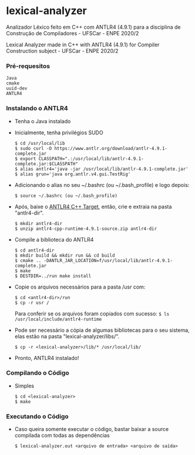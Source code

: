 # lexical-analyzer
Analizador Léxico feito em C++ com ANTLR4 (4.9.1) para a disciplina de Construção de Compiladores - UFSCar - ENPE 2020/2

Lexical Analyzer made in C++ with ANTLR4 (4.9.1) for Compiler Construction subject - UFSCar - ENPE 2020/2

### Pré-requesitos
```
Java
cmake
uuid-dev
ANTLR4
```

### Instalando o ANTLR4
* Tenha o Java instalado
* Inicialmente, tenha privilégios SUDO
	```
	$ cd /usr/local/lib
	$ sudo curl -O https://www.antlr.org/download/antlr-4.9.1-complete.jar
	$ export CLASSPATH=".:/usr/local/lib/antlr-4.9.1-complete.jar:$CLASSPATH"
	$ alias antlr4='java -jar /usr/local/lib/antlr-4.9.1-complete.jar'
	$ alias grun='java org.antlr.v4.gui.TestRig'
	```

* Adicionando o alias no seu ~/.bashrc (ou ~/.bash_profile) e logo depois:
	```
	$ source ~/.bashrc (ou ~/.bash_profile)
	```

* Após, baixe o [ANTLR4 C++ Target](https://www.antlr.org/download/antlr4-cpp-runtime-4.9.1-source.zip), então, crie e extraia na pasta "antlr4-dir".
	```
	$ mkdir antlr4-dir
	$ unzip antlr4-cpp-runtime-4.9.1-source.zip antlr4-dir
	```

* Compile a biblioteca do ANTLR4
	```
	$ cd antlr4-dir
	$ mkdir build && mkdir run && cd build
	$ cmake .. -DANTLR_JAR_LOCATION=f/usr/local/lib/antlr-4.9.1-complete.jar
	$ make
	$ DESTDIR=../run make install
	```

* Copie os arquivos necessários para a pasta /usr com:
	```
	$ cd <antlr4-dir>/run
	$ cp -r usr /
	```

	Para conferir se os arquivos foram copiados com sucesso:
		```
		$ ls /usr/local/include/antlr4-runtime
		```

* Pode ser necessário a cópia de algumas bibliotecas para o seu sistema, elas estão na pasta "lexical-analyzer/libs/".
	```
	$ cp -r <lexical-analyzer>/lib/* /usr/local/lib/
	```

* Pronto, ANTLR4 instalado!

### Compilando o Código

* Simples
	```
	$ cd <lexical-analyzer>
	$ make
	```

### Executando o Código

* Caso queira somente executar o código, bastar baixar a source compilada com todas as dependências
	```
	$ lexical-analyzer.out <arquivo de entrada> <arquivo de saída>
	```